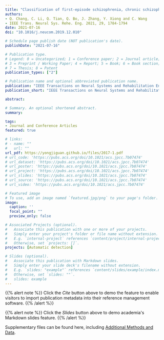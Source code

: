 ```yaml
---
title: "Classification of first-episode schizophrenia, chronic schizophrenia and healthy control based on brain network of mismatch negativity by graph neural network"
authors:
- Q. Chang, C. Li, Q. Tian, Q. Bo, J. Zhang, Y. Xiong and C. Wang
- IEEE Trans. Neural Sys. Rehe. Eng. 2021, 29, 1784-1794
date: 2021-07-16
doi: "10.1016/j.neucom.2019.12.010"

# Schedule page publish date (NOT publication's date).
publishDate: "2021-07-16"

# Publication type.
# Legend: 0 = Uncategorized; 1 = Conference paper; 2 = Journal article;
# 3 = Preprint / Working Paper; 4 = Report; 5 = Book; 6 = Book section;
# 7 = Thesis; 8 = Patent
publication_types: ["2"]

# Publication name and optional abbreviated publication name.
publication: "IEEE Transactions on Neural Systems and Rehabilitation Engineering"
publication_short: "IEEE Transactions on Neural Systems and Rehabilitation Engineering"

abstract: 

# Summary. An optional shortened abstract.
summary: 

tags:
- Journal and Conference Articles
featured: true

# links:
# - name: ""
#   url: ""
url_pdf: https://yongjiguan.github.io/files/2017-1.pdf
# url_code: 'https://pubs.acs.org/doi/10.1021/acs.jpcc.7b07474'
# url_dataset: 'https://pubs.acs.org/doi/10.1021/acs.jpcc.7b07474'
# url_poster: 'https://pubs.acs.org/doi/10.1021/acs.jpcc.7b07474'
# url_project: 'https://pubs.acs.org/doi/10.1021/acs.jpcc.7b07474'
# url_slides: 'https://pubs.acs.org/doi/10.1021/acs.jpcc.7b07474'
# url_source: 'https://pubs.acs.org/doi/10.1021/acs.jpcc.7b07474'
# url_video: 'https://pubs.acs.org/doi/10.1021/acs.jpcc.7b07474'

# Featured image
# To use, add an image named `featured.jpg/png` to your page's folder. 
image:
  caption: ''
  focal_point: ""
  preview_only: false

# Associated Projects (optional).
#   Associate this publication with one or more of your projects.
#   Simply enter your project's folder or file name without extension.
#   E.g. `internal-project` references `content/project/internal-project/index.md`.
#   Otherwise, set `projects: []`.
projects: [Automatic detection]

# Slides (optional).
#   Associate this publication with Markdown slides.
#   Simply enter your slide deck's filename without extension.
#   E.g. `slides: "example"` references `content/slides/example/index.md`.
#   Otherwise, set `slides: ""`.
#   slides: example
---
```


{{% alert note %}}
Click the *Cite* button above to demo the feature to enable visitors to import publication metadata into their reference management software.
{{% /alert %}}

{{% alert note %}}
Click the *Slides* button above to demo academia's Markdown slides feature.
{{% /alert %}}

Supplementary files can be found here, including [Additional Methods and Data](https://pubs.acs.org/doi/10.1021/acs.jpcc.7b07474).
